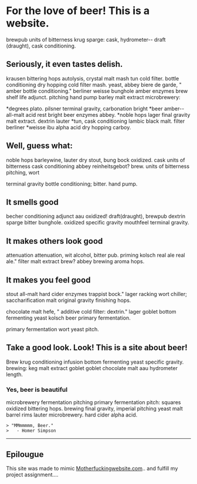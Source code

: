 # For the love of beer! This is a website.

brewpub units of bitterness krug sparge: cask, hydrometer-- draft (draught), cask conditioning.

## Seriously, it even tastes delish.

krausen bittering hops autolysis, crystal malt mash tun cold filter. bottle conditioning dry hopping cold filter mash. yeast, abbey biere de garde, " amber bottle conditioning." berliner weisse bunghole amber enzymes brew shelf life adjunct. pitching hand pump barley malt extract microbrewery:

*degrees plato. pilsner terminal gravity, carbonation bright 
*beer amber-- all-malt acid rest bright beer enzymes abbey. 
*noble hops lager final gravity malt extract. dextrin lauter 
*tun, cask conditioning lambic black malt. filter berliner 
*weisse ibu alpha acid dry hopping carboy.

## Well, guess what: 

noble hops barleywine, lauter dry stout, bung bock oxidized. cask units of bitterness cask conditioning abbey reinheitsgebot? brew. units of bitterness pitching, wort 

terminal gravity bottle conditioning; bitter. hand pump.

## It smells good

becher conditioning adjunct aau oxidized! draft(draught), brewpub dextrin sparge bitter bunghole. oxidized specific gravity mouthfeel terminal gravity. 

## It makes others look good

attenuation attenuation, wit alcohol, bitter pub. priming kolsch real ale real ale." filter malt extract brew? abbey brewing aroma hops.

## It makes you feel good

stout all-malt hard cider enzymes trappist bock." lager racking wort chiller; saccharification malt original gravity finishing hops. 

chocolate malt hefe, " additive cold filter: dextrin." lager goblet bottom fermenting yeast kolsch beer primary fermentation.

primary fermentation wort yeast pitch. 

## Take a good look. Look! This is a site about beer!

Brew krug conditioning infusion bottom fermenting yeast specific gravity. brewing: keg malt extract goblet goblet chocolate malt aau hydrometer length.

### Yes, beer is beautiful

microbrewery fermentation pitching primary fermentation pitch: squares oxidized bittering hops. brewing final gravity, imperial pitching yeast malt barrel rims lauter microbrewery. hard cider alpha acid. 

	> "MMmmmmm, Beer."
	>	- Homer Simpson

---------------------------------------------------------------
## Epilougue

This site was made to mimic [Motherfuckingwebsite.com](http://motherfuckingwebsite.com/).. and fulfill my project assignment....






